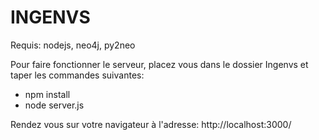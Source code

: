 # INGENVS

Requis: nodejs, neo4j, py2neo

Pour faire fonctionner le serveur, placez vous dans le dossier Ingenvs et taper les commandes suivantes:
- npm install
- node server.js

Rendez vous sur votre navigateur à l'adresse: http://localhost:3000/

